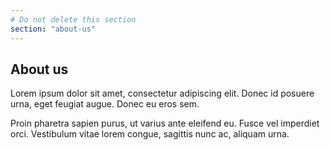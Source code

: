 ```yaml
---
# Do not delete this section
section: "about-us"
---
```


## About us

Lorem ipsum dolor sit amet, consectetur adipiscing elit. Donec id posuere urna, eget feugiat augue. Donec eu eros sem.

Proin pharetra sapien purus, ut varius ante eleifend eu. Fusce vel imperdiet orci. Vestibulum vitae lorem congue, sagittis nunc ac, aliquam urna.